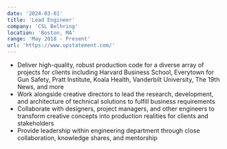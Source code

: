 ```yaml
---
date: '2024-03-01'
title: 'Lead Engineer'
company: 'CSL Belhring'
location: 'Boston, MA'
range: 'May 2018 - Present'
url: 'https://www.upstatement.com/'
---
```


- Deliver high-quality, robust production code for a diverse array of projects for clients including Harvard Business School, Everytown for Gun Safety, Pratt Institute, Koala Health, Vanderbilt University, The 19th News, and more
- Work alongside creative directors to lead the research, development, and architecture of technical solutions to fulfill business requirements
- Collaborate with designers, project managers, and other engineers to transform creative concepts into production realities for clients and stakeholders
- Provide leadership within engineering department through close collaboration, knowledge shares, and mentorship
